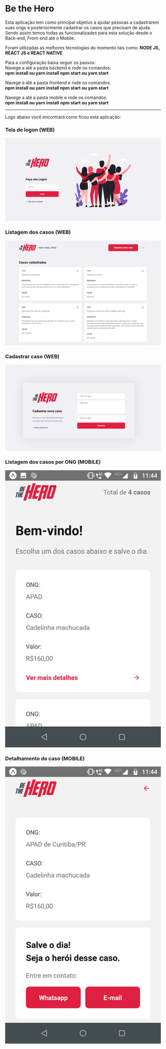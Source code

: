 
<h1>Be the Hero</h1>

Esta aplicação tem como principal objetivo a ajudar pessoas a cadastrarem suas ongs e posteriormente cadastrar os casos que precisam de ajuda.
Sendo assim temos todas as funcionalizades para esta solução desde o Back-end, Front-end até o Mobile.

Foram utilizadas as melhores tecnologias do momento tais como: 
<strong>NODE JS, REACT JS e REACT NATIVE</strong>

Para a configuração baixa seguir os passos:<br>
Navege a até a pasta backend e rode os comandos:<br>
<strong>npm install ou yarn install</strong>
<strong>npm start ou yarn start</strong>

Navege a até a pasta frontend e rode os comandos:<br>
<strong>npm install ou yarn install</strong>
<strong>npm start ou yarn start</strong>

Navege a até a pasta mobile e rode os comandos:<br>
<strong>npm install ou yarn install</strong>
<strong>npm start ou yarn start</strong>

<hr>
Logo abaixo você encontrará como ficou está aplicação:

<h3>Tela de logon (WEB)</h3>
<img src="/Img apps/login.png">

<h3>Listagem dos casos (WEB)</h3>
<img src="/Img apps/casos.png">

<h3>Cadastrar caso (WEB)</h3>
<img src="/Img apps/cadastro caso.png">

<h3>Listagem dos casos por ONG (MOBILE)</h3>
<img src="/Img apps/lista dos casos.png">

<h3>Detalhamento do caso (MOBILE)</h3>
<img src="/Img apps/detalhe caso.png">
